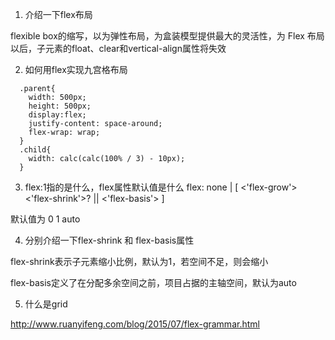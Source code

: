 1. 介绍一下flex布局

flexible box的缩写，以为弹性布局，为盒装模型提供最大的灵活性，为 Flex 布局以后，子元素的float、clear和vertical-align属性将失效

2. 如何用flex实现九宫格布局

  ```
    .parent{
      width: 500px;
      height: 500px;
      display:flex;
      justify-content: space-around;
      flex-wrap: wrap;
    }
    .child{
      width: calc(calc(100% / 3) - 10px);
    }

  ```

3. flex:1指的是什么，flex属性默认值是什么
  flex: none | [ <'flex-grow'> <'flex-shrink'>? || <'flex-basis'> ]

  默认值为 0 1 auto

4. 分别介绍一下flex-shrink 和 flex-basis属性

flex-shrink表示子元素缩小比例，默认为1，若空间不足，则会缩小

flex-basis定义了在分配多余空间之前，项目占据的主轴空间，默认为auto

5. 什么是grid


http://www.ruanyifeng.com/blog/2015/07/flex-grammar.html